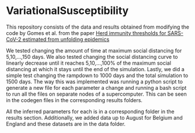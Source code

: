 # VariationalSusceptibility

This repository consists of the data and results obtained from modifying the code by Gomes et al. from the paper [Herd immunity thresholds for SARS-CoV-2 estimated from unfolding epidemics](https://www.medrxiv.org/content/10.1101/2020.07.23.20160762v2.full.pdf) 
 
We tested changing the amount of time at maximum social distancing for 5,10,...,150 days. We also tested changing the social distancing curve to linearly decrease until it reaches 5,10,...,100% of the maximum social distancing at which it stays until the end of the simulation. Lastly, we did a simple test changing the rampdown to 1000 days and the total simulation to 1500 days. The way this was implemented was running a python script to generate a new file for each parameter a change and running a bash script to run all the files on separate nodes of a supercomputer. This can be seen in the codegen files in the corresponding results folders.

All the inferred parameters for each is in a corresponding folder in the results section. Additionally, we added data up to August for Belgium and England and these datasets are in the data folder.
